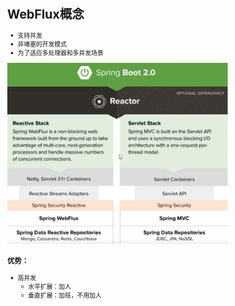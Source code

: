 # WebFlux概念

* 支持并发
* 非堵塞的开发模式
* 为了适应多处理器和多并发场景



![](../.gitbook/assets/image%20%28365%29.png)

### 优势：

* 高并发
  * 水平扩展：加人
  * 垂直扩展：加班，不用加人



